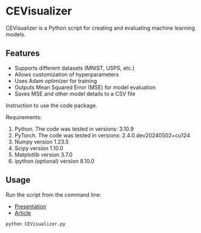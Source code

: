 # CEVisualizer

CEVisualizer is a Python script for creating and evaluating machine learning models.

## Features

- Supports different datasets (MNIST, USPS, etc.)
- Allows customization of hyperparameters
- Uses Adam optimizer for training
- Outputs Mean Squared Error (MSE) for model evaluation
- Saves MSE and other model details to a CSV file

Instruction to use the code package.

Requirements:
1. Python. The code was tested in versions: 3.10.9
2. PyTorch. The code was tested in versions: 2.4.0.dev20240502+cu124
3. Numpy version 1.23.5
4. Scipy version 1.10.0
5. Matplotlib version 3.7.0
6. ipython (optional) version 8.10.0

## Usage

Run the script from the command line:

- [Presentation](https://docs.google.com/presentation/d/14sshS62iDMEitfPfYz3-XgHNnj1OJK2j/edit?usp=sharing&ouid=109118458086578350684&rtpof=true&sd=true)
- [Article](https://drive.google.com/file/d/1DQhjjofsQ8rmreh8TAj40RcekvrYU_3M/view?usp=sharing)

```bash
python CEVisualizer.py

